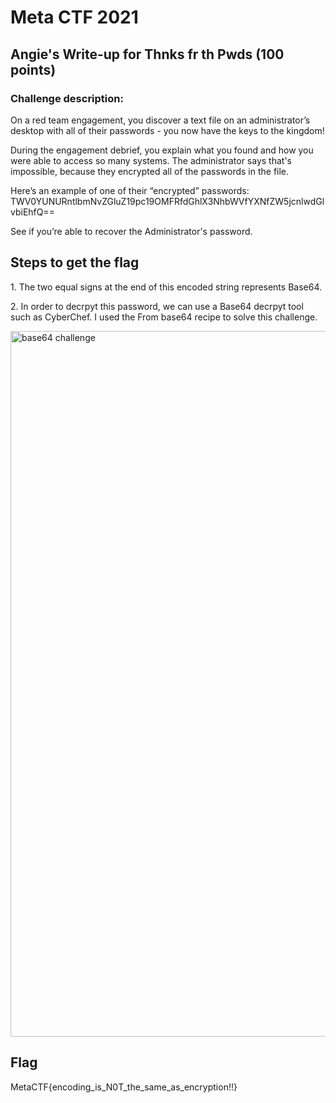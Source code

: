 <h1>Meta CTF 2021 </h1>

<h2>Angie's Write-up for Thnks fr th Pwds (100 points)</h2>

<h3>Challenge description:</h3> 

<p>On a red team engagement, you discover a text file on an administrator’s desktop with all of their passwords - you now have the keys to the kingdom!

During the engagement debrief, you explain what you found and how you were able to access so many systems. The administrator says that's impossible, because they encrypted all of the passwords in the file.

Here’s an example of one of their “encrypted” passwords: TWV0YUNURntlbmNvZGluZ19pc19OMFRfdGhlX3NhbWVfYXNfZW5jcnlwdGlvbiEhfQ==

See if you’re able to recover the Administrator's password.</p>

<h2>Steps to get the flag</h2>
<p> 1. The two equal signs at the end of this encoded string represents Base64.</p>
<p> 2. In order to decrpyt this password, we can use a Base64 decrpyt tool such as CyberChef. 
I used the From base64 recipe to solve this challenge.</p>

<img width="1129" alt="base64 challenge" src="https://user-images.githubusercontent.com/22628008/160703617-63151796-093d-4655-882c-99211f5dbba5.png">

<h2>Flag</h2>
<p>MetaCTF{encoding_is_N0T_the_same_as_encryption!!}</p>
